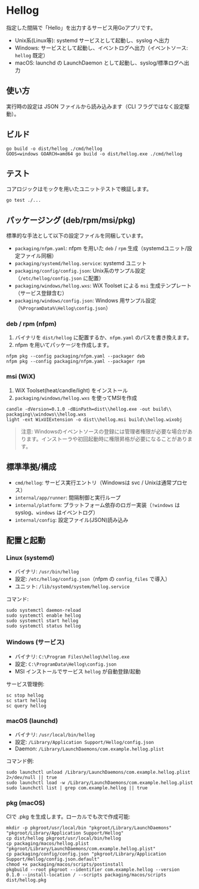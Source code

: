 # Hellog

指定した間隔で「Hello」を出力するサービス用Goアプリです。

- Unix系(Linux等): systemd サービスとして起動し、syslog へ出力
- Windows: サービスとして起動し、イベントログへ出力（イベントソース: `hellog` 既定）
- macOS: launchd の LaunchDaemon として起動し、syslog/標準ログへ出力

## 使い方

実行時の設定は JSON ファイルから読み込みます（CLI フラグではなく設定駆動）。

## ビルド

```
go build -o dist/hellog ./cmd/hellog
GOOS=windows GOARCH=amd64 go build -o dist/hellog.exe ./cmd/hellog
```

## テスト

コアロジックはモックを用いたユニットテストで検証します。

```
go test ./...
```

## パッケージング (deb/rpm/msi/pkg)

標準的な手法として以下の設定ファイルを同梱しています。

- `packaging/nfpm.yaml`: nfpm を用いた `deb` / `rpm` 生成（systemdユニット/設定ファイル同梱）
- `packaging/systemd/hellog.service`: systemd ユニット
- `packaging/config/config.json`: Unix系のサンプル設定（`/etc/hellog/config.json` に配置）
- `packaging/windows/hellog.wxs`: WiX Toolset による `msi` 生成テンプレート（サービス登録含む）
- `packaging/windows/config.json`: Windows 用サンプル設定（`%ProgramData%\Hellog\config.json`）

### deb / rpm (nfpm)

1. バイナリを `dist/hellog` に配置するか、`nfpm.yaml` のパスを書き換えます。
2. nfpm を用いてパッケージを作成します。

```
nfpm pkg --config packaging/nfpm.yaml --packager deb
nfpm pkg --config packaging/nfpm.yaml --packager rpm
```

### msi (WiX)

1. WiX Toolset(heat/candle/light) をインストール
2. `packaging/windows/hellog.wxs` を使ってMSIを作成

```
candle -dVersion=0.1.0 -dBinPath=dist\\hellog.exe -out build\\ packaging\\windows\\hellog.wxs
light -ext WixUIExtension -o dist\\hellog.msi build\\hellog.wixobj
```

> 注意: Windowsのイベントソースの登録には管理者権限が必要な場合があります。インストーラや初回起動時に権限昇格が必要になることがあります。

## 標準準拠/構成

- `cmd/hellog`: サービス実行エントリ（Windowsは svc / Unixは通常プロセス）
- `internal/app/runner`: 間隔制御と実行ループ
- `internal/platform`: プラットフォーム依存のロガー実装（`!windows` は syslog、`windows` はイベントログ）
- `internal/config`: 設定ファイル(JSON)読み込み

## 配置と起動

### Linux (systemd)
- バイナリ: `/usr/bin/hellog`
- 設定: `/etc/hellog/config.json`（nfpm の `config_files` で導入）
- ユニット: `/lib/systemd/system/hellog.service`

コマンド:
```
sudo systemctl daemon-reload
sudo systemctl enable hellog
sudo systemctl start hellog
sudo systemctl status hellog
```

### Windows (サービス)
- バイナリ: `C:\Program Files\hellog\hellog.exe`
- 設定: `C:\ProgramData\Hellog\config.json`
- MSI インストールでサービス `hellog` が自動登録/起動

サービス管理例:
```
sc stop hellog
sc start hellog
sc query hellog
```

### macOS (launchd)
- バイナリ: `/usr/local/bin/hellog`
- 設定: `/Library/Application Support/Hellog/config.json`
- Daemon: `/Library/LaunchDaemons/com.example.hellog.plist`

コマンド例:
```
sudo launchctl unload /Library/LaunchDaemons/com.example.hellog.plist 2>/dev/null || true
sudo launchctl load -w /Library/LaunchDaemons/com.example.hellog.plist
sudo launchctl list | grep com.example.hellog || true
```

### pkg (macOS)
CIで .pkg を生成します。ローカルでも次で作成可能:
```
mkdir -p pkgroot/usr/local/bin "pkgroot/Library/LaunchDaemons" "pkgroot/Library/Application Support/Hellog"
cp dist/hellog pkgroot/usr/local/bin/hellog
cp packaging/macos/hellog.plist "pkgroot/Library/LaunchDaemons/com.example.hellog.plist"
cp packaging/config/config.json "pkgroot/Library/Application Support/Hellog/config.json.default"
chmod +x packaging/macos/scripts/postinstall
pkgbuild --root pkgroot --identifier com.example.hellog --version 0.1.0 --install-location / --scripts packaging/macos/scripts dist/hellog.pkg
```
